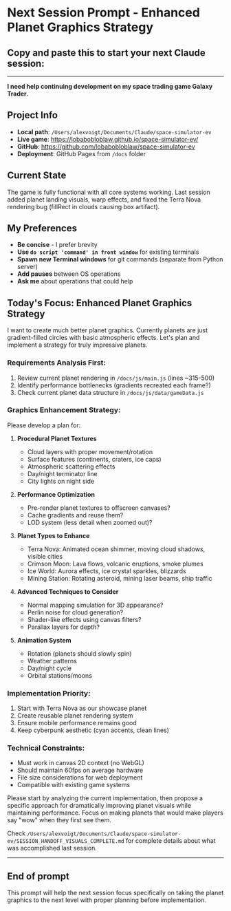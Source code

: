 # Next Session Prompt - Enhanced Planet Graphics Strategy

## Copy and paste this to start your next Claude session:

---

**I need help continuing development on my space trading game Galaxy Trader.**

## Project Info
* **Local path**: `/Users/alexvoigt/Documents/Claude/space-simulator-ev`
* **Live game**: https://lobabobloblaw.github.io/space-simulator-ev/
* **GitHub**: https://github.com/lobabobloblaw/space-simulator-ev
* **Deployment**: GitHub Pages from `/docs` folder

## Current State
The game is fully functional with all core systems working. Last session added planet landing visuals, warp effects, and fixed the Terra Nova rendering bug (fillRect in clouds causing box artifact).

## My Preferences
- **Be concise** - I prefer brevity
- **Use `do script 'command' in front window`** for existing terminals
- **Spawn new Terminal windows** for git commands (separate from Python server)
- **Add pauses** between OS operations
- **Ask me** about operations that could help

## Today's Focus: Enhanced Planet Graphics Strategy

I want to create much better planet graphics. Currently planets are just gradient-filled circles with basic atmospheric effects. Let's plan and implement a strategy for truly impressive planets.

### Requirements Analysis First:
1. Review current planet rendering in `/docs/js/main.js` (lines ~315-500)
2. Identify performance bottlenecks (gradients recreated each frame?)
3. Check current planet data structure in `/docs/js/data/gameData.js`

### Graphics Enhancement Strategy:
Please develop a plan for:

1. **Procedural Planet Textures**
   - Cloud layers with proper movement/rotation
   - Surface features (continents, craters, ice caps)
   - Atmospheric scattering effects
   - Day/night terminator line
   - City lights on night side

2. **Performance Optimization**
   - Pre-render planet textures to offscreen canvases?
   - Cache gradients and reuse them?
   - LOD system (less detail when zoomed out)?

3. **Planet Types to Enhance**
   - Terra Nova: Animated ocean shimmer, moving cloud shadows, visible cities
   - Crimson Moon: Lava flows, volcanic eruptions, smoke plumes
   - Ice World: Aurora effects, ice crystal sparkles, blizzards
   - Mining Station: Rotating asteroid, mining laser beams, ship traffic

4. **Advanced Techniques to Consider**
   - Normal mapping simulation for 3D appearance?
   - Perlin noise for cloud generation?
   - Shader-like effects using canvas filters?
   - Parallax layers for depth?

5. **Animation System**
   - Rotation (planets should slowly spin)
   - Weather patterns
   - Day/night cycle
   - Orbital stations/moons

### Implementation Priority:
1. Start with Terra Nova as our showcase planet
2. Create reusable planet rendering system
3. Ensure mobile performance remains good
4. Keep cyberpunk aesthetic (cyan accents, clean lines)

### Technical Constraints:
- Must work in canvas 2D context (no WebGL)
- Should maintain 60fps on average hardware
- File size considerations for web deployment
- Compatible with existing game systems

Please start by analyzing the current implementation, then propose a specific approach for dramatically improving planet visuals while maintaining performance. Focus on making planets that would make players say "wow" when they first see them.

Check `/Users/alexvoigt/Documents/Claude/space-simulator-ev/SESSION_HANDOFF_VISUALS_COMPLETE.md` for complete details about what was accomplished last session.

---

## End of prompt

This prompt will help the next session focus specifically on taking the planet graphics to the next level with proper planning before implementation.
